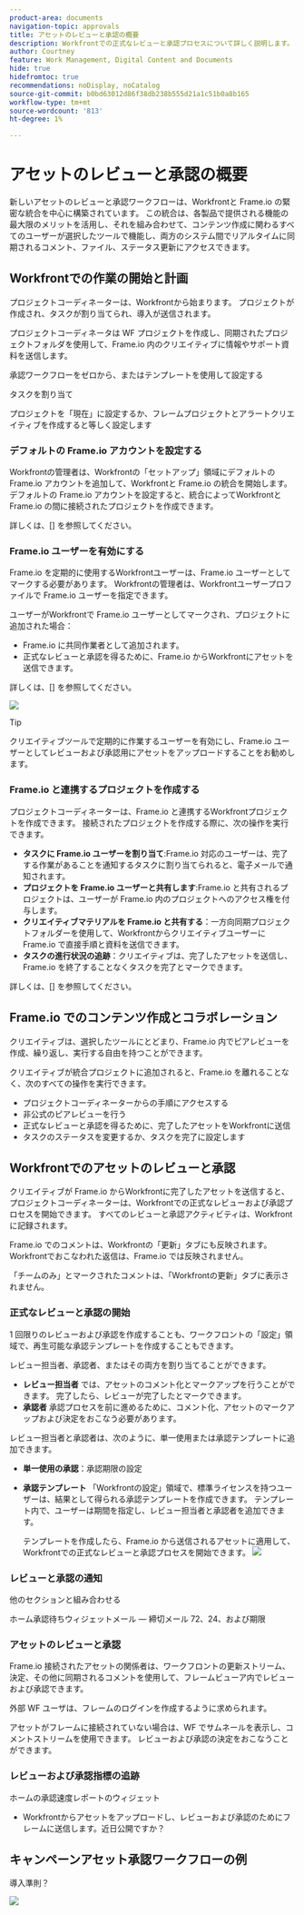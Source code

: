```yaml
---
product-area: documents
navigation-topic: approvals
title: アセットのレビューと承認の概要
description: Workfrontでの正式なレビューと承認プロセスについて詳しく説明します。
author: Courtney
feature: Work Management, Digital Content and Documents
hide: true
hidefromtoc: true
recommendations: noDisplay, noCatalog
source-git-commit: b0bd63012d86f38db238b555d21a1c51b0a8b165
workflow-type: tm+mt
source-wordcount: '813'
ht-degree: 1%

---
```



# アセットのレビューと承認の概要

新しいアセットのレビューと承認ワークフローは、Workfrontと Frame.io の緊密な統合を中心に構築されています。 この統合は、各製品で提供される機能の最大限のメリットを活用し、それを組み合わせて、コンテンツ作成に関わるすべてのユーザーが選択したツールで機能し、両方のシステム間でリアルタイムに同期されるコメント、ファイル、ステータス更新にアクセスできます。

<!-- link to frame docs-->

## Workfrontでの作業の開始と計画

プロジェクトコーディネーターは、Workfrontから始まります。 プロジェクトが作成され、タスクが割り当てられ、導入が送信されます。

プロジェクトコーディネータは WF プロジェクトを作成し、同期されたプロジェクトフォルダを使用して、Frame.io 内のクリエイティブに情報やサポート資料を送信します。

承認ワークフローをゼロから、またはテンプレートを使用して設定する

タスクを割り当て

プロジェクトを「現在」に設定するか、フレームプロジェクトとアラートクリエイティブを作成すると等しく設定します

### デフォルトの Frame.io アカウントを設定する

Workfrontの管理者は、Workfrontの「セットアップ」領域にデフォルトの Frame.io アカウントを追加して、Workfrontと Frame.io の統合を開始します。 デフォルトの Frame.io アカウントを設定すると、統合によってWorkfrontと Frame.io の間に接続されたプロジェクトを作成できます。

詳しくは、[] を参照してください。


<!-- in procedure article we need to cover how groups work with projects and how the frame account is associated with a group. And that accounts other than the default can be added on a 1:1 basis using the dev token. -->


### Frame.io ユーザーを有効にする

Frame.io を定期的に使用するWorkfrontユーザーは、Frame.io ユーザーとしてマークする必要があります。 Workfrontの管理者は、Workfrontユーザープロファイルで Frame.io ユーザーを指定できます。

ユーザーがWorkfrontで Frame.io ユーザーとしてマークされ、プロジェクトに追加された場合：

* Frame.io に共同作業者として追加されます。
* 正式なレビューと承認を得るために、Frame.io からWorkfrontにアセットを送信できます。

詳しくは、[] を参照してください。

![](assets/Frame-enabled-user.png)

>[!TIP]
>
>クリエイティブツールで定期的に作業するユーザーを有効にし、Frame.io ユーザーとしてレビューおよび承認用にアセットをアップロードすることをお勧めします。

### Frame.io と連携するプロジェクトを作成する

プロジェクトコーディネーターは、Frame.io と連携するWorkfrontプロジェクトを作成できます。 接続されたプロジェクトを作成する際に、次の操作を実行できます。

* **タスクに Frame.io ユーザーを割り当て**:Frame.io 対応のユーザーは、完了する作業があることを通知するタスクに割り当てられると、電子メールで通知されます。
* **プロジェクトを Frame.io ユーザーと共有します**:Frame.io と共有されるプロジェクトは、ユーザーが Frame.io 内のプロジェクトへのアクセス権を付与します。
* **クリエイティブマテリアルを Frame.io と共有する**：一方向同期プロジェクトフォルダーを使用して、Workfrontからクリエイティブユーザーに Frame.io で直接手順と資料を送信できます。
* **タスクの進行状況の追跡**：クリエイティブは、完了したアセットを送信し、Frame.io を終了することなくタスクを完了とマークできます。

詳しくは、[] を参照してください。

<!--Preassign approval templates to asks coming in the future-->


## Frame.io でのコンテンツ作成とコラボレーション

クリエイティブは、選択したツールにとどまり、Frame.io 内でピアレビューを作成、繰り返し、実行する自由を持つことができます。

クリエイティブが統合プロジェクトに追加されると、Frame.io を離れることなく、次のすべての操作を実行できます。

* プロジェクトコーディネーターからの手順にアクセスする
* 非公式のピアレビューを行う
* 正式なレビューと承認を得るために、完了したアセットをWorkfrontに送信
* タスクのステータスを変更するか、タスクを完了に設定します
<!-- * Notification of decision
* Upload new versions of connected assets marked as needs more work < will automatically connect>-->


## Workfrontでのアセットのレビューと承認

クリエイティブが Frame.io からWorkfrontに完了したアセットを送信すると、プロジェクトコーディネーターは、Workfrontでの正式なレビューおよび承認プロセスを開始できます。 すべてのレビューと承認アクティビティは、Workfrontに記録されます。

Frame.io でのコメントは、Workfrontの「更新」タブにも反映されます。 Workfrontでおこなわれた返信は、Frame.io では反映されません。

「チームのみ」とマークされたコメントは、「Workfrontの更新」タブに表示されません。

### 正式なレビューと承認の開始

1 回限りのレビューおよび承認を作成することも、ワークフロントの「設定」領域で、再生可能な承認テンプレートを作成することもできます。

レビュー担当者、承認者、またはその両方を割り当てることができます。

* **レビュー担当者** では、アセットのコメント化とマークアップを行うことができます。 完了したら、レビューが完了したとマークできます。 <!--example of when to add reviewers-->
* **承認者** 承認プロセスを前に進めるために、コメント化、アセットのマークアップおよび決定をおこなう必要があります。

レビュー担当者と承認者は、次のように、単一使用または承認テンプレートに追加できます。

<!--can also assign teams and set deadline-->

* **単一使用の承認**：承認期限の設定

* **承認テンプレート**
「Workfrontの設定」領域で、標準ライセンスを持つユーザーは、結果として得られる承認テンプレートを作成できます。 テンプレート内で、ユーザーは期間を指定し、レビュー担当者と承認者を追加できます。 <!--do we want to mention any upcoming plans here? -->

  テンプレートを作成したら、Frame.io から送信されるアセットに適用して、Workfrontでの正式なレビューと承認プロセスを開始できます。
  ![](assets/assign-template.png)

<!-- can set timreframe which calculates deadline once approval is started. >

    For more information, see [Create and manage Approval Templates](/)<!--don't forget link-->

### レビューと承認の通知

他のセクションと組み合わせる

ホーム承認待ちウィジェットメール — 締切メール 72、24、および期限

<!-- upload assets directly to workfront to be reviewed in Frame.io/ Will have to send manually at first

Reviewer/approver needs to go through email to get to frame vier
-->

### アセットのレビューと承認

Frame.io 接続されたアセットの関係者は、ワークフロントの更新ストリーム、決定、その他に同期されるコメントを使用して、フレームビューア内でレビューおよび承認できます。

<!-- include screenshot from frame.io-->

外部 WF ユーザは、フレームのログインを作成するように求められます。

アセットがフレームに接続されていない場合は、WF でサムネールを表示し、コメントストリームを使用できます。 レビューおよび承認の決定をおこなうことができます。

### レビューおよび承認指標の追跡

ホームの承認速度レポートのウィジェット

<!--
### Published approved assets to Adobe Experience Manager Assets

Use the native integration to send approved assets to AEM.
-->


* Workfrontからアセットをアップロードし、レビューおよび承認のためにフレームに送信します。近日公開ですか？

## キャンペーンアセット承認ワークフローの例

導入準則？

![](assets/example-workflow.png) <!-- probbly need a different version of this but add something similar rather than typing all out?-->
